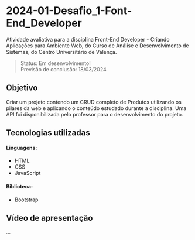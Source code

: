# 2024-01-Desafio_1-Font-End_Developer
Atividade avaliativa para a disciplina Front-End Developer - Criando Aplicações para Ambiente Web, do Curso de Análise e Desenvolvimento de Sistemas, do Centro Universitário de Valença.


> Status: Em desenvolvimento!<br>
Previsão de conclusão: 18/03/2024

## Objetivo
Criar um projeto contendo um CRUD completo de Produtos utilizando os pilares da web e aplicando o conteúdo estudado durante a disciplina. Uma API foi disponibilizada pelo professor para o desenvolvimento do projeto.

## Tecnologias utilizadas
#### Linguagens:
- HTML
- CSS
- JavaScript

#### Biblioteca:
- Bootstrap

## Vídeo de apresentação
...

